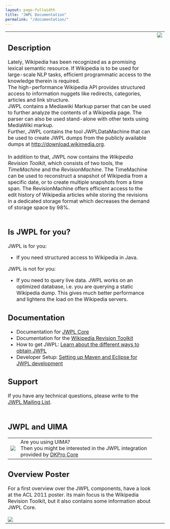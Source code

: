```yaml
---
layout: page-fullwidth
title: "JWPL Documentation"
permalink: "/documentation/"
---
```


<table cellspacing='25'>
<tr>
<td>
<h2>Description</h2>

Lately, Wikipedia has been recognized as a promising lexical semantic resource. If Wikipedia is to be used for large-scale NLP tasks, efficient programmatic access to the knowledge therein is required.<br>
The high-performance Wikipedia API provides structured access to information nuggets like redirects, categories, articles and link structure.<br>
JWPL contains a Mediawiki Markup parser that can be used to further analyze the contents of a Wikipedia page. The parser can also be used stand-alone with other texts using MediaWiki markup.<br>
Further, JWPL contains the tool JWPLDataMachine that can be used to create JWPL dumps from the publicly available dumps at <a href='http://download.wikimedia.org'>http://download.wikimedia.org</a>.<br>
<br>
In addition to that, JWPL now contains the <i>Wikipedia Revision Toolkit</i>, which consists of two tools, the <i>TimeMachine</i> and the <i>RevisionMachine</i>. The TimeMachine can be used to reconstruct a snapshot of Wikipedia from a specific date, or to create multiple snapshots from a time span. The RevisionMachine offers efficient access to the edit history of Wikipedia articles while storing the revisions in a dedicated storage format which decreases the demand of storage space by 98%.<br>
<br>
<h2>Is JWPL for you?</h2>

JWPL is for you:<br>
<ul><li>If you need structured access to Wikipedia in Java.</li></ul>

JWPL is not for you:<br>
<ul><li>If you need to query live data. JWPL works on an optimized database, i.e. you are querying a static Wikipedia dump. This gives much better performance and lightens the load on the Wikipedia servers.</li></ul>

<h2>Documentation</h2>
<ul><li>Documentation for <a href='/dkpro-jwpl/JWPL_Core'>JWPL Core</a>
</li><li>Documentation for the <a href='/dkpro-jwpl/WikipediaRevisionToolkit'>Wikipedia Revision Toolkit</a>
</li><li>How to get JWPL: <a href='/dkpro-jwpl/HowToGetJWPL'>Learn about the different ways to obtain JWPL</a>
</li><li>Developer Setup: <a href='/dkpro-jwpl/DeveloperSetup'>Setting up Maven and Eclipse for JWPL development</a></li></ul>

<h2>Support</h2>
If you have any technical questions, please write to the <a href='http://groups.google.com/group/jwpl'>JWPL Mailing List</a>.<br>
<br>
<h2>JWPL and UIMA</h2>
<table cellspacing='10'>
<tr>
<td><img src='/dkpro-jwpl/images/UIMA.png' /></td>
<td>Are you using UIMA?<br />Then you might be interested in the JWPL integration provided by <a href='https://dkpro.github.io/dkpro-core'>DKPro Core</a></td>
</tr>
</table>

<h2>Overview Poster</h2>
For a first overview over the JWPL components, have a look at the ACL 2011 poster. Its main focus is the Wikipedia Revision Toolkit, but it also contains some information about JWPL Core.<br>
<br>
<a href='/dkpro-jwpl/images/ACL_2011_Poster.pdf'><img src='/dkpro-jwpl/images/ACL_2011_Poster_thumb.png' /></a>

</td>
<td align='right' valign='top'>
<img src='/dkpro-jwpl/images/jwpl_overview.jpg' />
</td>
</tr>
</table>